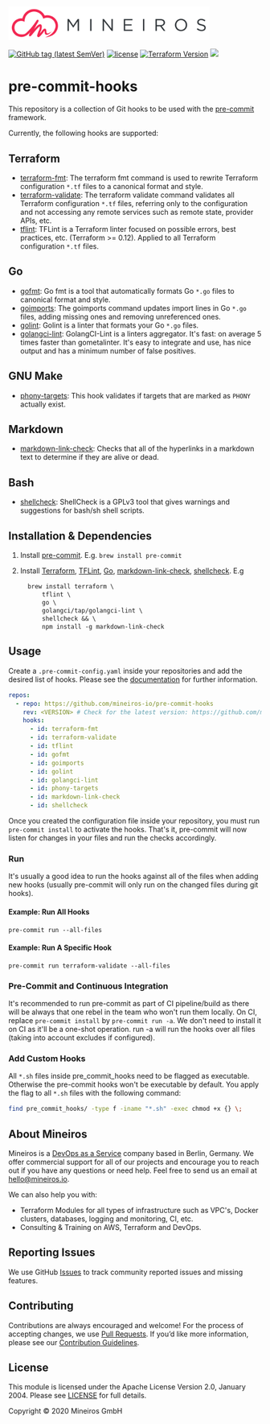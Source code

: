 [<img src="https://raw.githubusercontent.com/mineiros-io/brand/master/mineiros-primary-logo.svg" width="400"/>](https://www.mineiros.io/?ref=pre-commit-hooks)

[![GitHub tag (latest SemVer)](https://img.shields.io/github/v/tag/mineiros-io/pre-commit-hooks.svg?label=latest&sort=semver)](https://github.com/mineiros-io/pre-commit-hooks/releases)
[![license](https://img.shields.io/badge/license-Apache%202.0-brightgreen.svg)](https://opensource.org/licenses/Apache-2.0)
[![Terraform Version](https://img.shields.io/badge/terraform-~%3E%200.12.20-623CE4.svg)](https://github.com/hashicorp/terraform/releases)
[<img src="https://img.shields.io/badge/slack-@mineiros--community-f32752.svg?logo=slack">](https://join.slack.com/t/mineiros-community/shared_invite/zt-ehidestg-aLGoIENLVs6tvwJ11w9WGg)

# pre-commit-hooks

This repository is a collection of Git hooks to be used with the
[pre-commit](https://pre-commit.com/) framework.

Currently, the following hooks are supported:

## Terraform

- [terraform-fmt](https://www.terraform.io/docs/commands/fmt.html): The terraform fmt command is used to rewrite
  Terraform configuration `*.tf` files to a canonical format and style.
- [terraform-validate](https://www.terraform.io/docs/commands/validate.html): The terraform validate command validates
  all Terraform configuration `*.tf` files, referring only to the configuration and not accessing any remote services
  such as remote state, provider APIs, etc.
- [tflint](https://github.com/terraform-linters/tflint): TFLint is a Terraform linter focused on possible errors, best
  practices, etc. (Terraform >= 0.12). Applied to all Terraform configuration `*.tf` files.

## Go

- [gofmt](https://golang.org/cmd/gofmt/): Go fmt is a tool that automatically formats Go `*.go` files to canonical
  format and style.
- [goimports](https://godoc.org/golang.org/x/tools/cmd/goimports): The goimports command updates import lines in Go
  `*.go` files, adding missing ones and removing unreferenced ones.
- [golint](https://github.com/golang/lint): Golint is a linter that formats your Go `*.go` files.
- [golangci-lint](https://github.com/golangci/golangci-lint): GolangCI-Lint is a linters aggregator.
  It's fast: on average 5 times faster than gometalinter. It's easy to integrate and use, has nice output and has a
  minimum number of false positives.

## GNU Make

- [phony-targets](https://github.com/mineiros-io/pre-commit-hooks/blob/master/pre_commit_hooks/make/phony-targets.sh):
  This hook validates if targets that are marked as `PHONY` actually exist.

## Markdown

- [markdown-link-check](https://github.com/tcort/markdown-link-check): Checks that all of the hyperlinks in a markdown
  text to determine if they are alive or dead.

## Bash

- [shellcheck](https://github.com/koalaman/shellcheck): ShellCheck is a GPLv3 tool that gives warnings and suggestions
  for bash/sh shell scripts.

## Installation & Dependencies

1. Install [pre-commit](https://pre-commit.com/). E.g. `brew install pre-commit`
1. Install [Terraform](https://www.terraform.io/), [TFLint](https://github.com/terraform-linters/tflint),
   [Go](https://golang.org/), [markdown-link-check](https://github.com/tcort/markdown-link-check),
   [shellcheck](https://github.com/koalaman/shellcheck). E.g

   ```shell script
     brew install terraform \
         tflint \
         go \
         golangci/tap/golangci-lint \
         shellcheck && \
         npm install -g markdown-link-check
   ```

## Usage

Create a `.pre-commit-config.yaml` inside your repositories and add the desired list of hooks.
Please see the [documentation](https://pre-commit.com/#usage) for further information.

```yaml
repos:
  - repo: https://github.com/mineiros-io/pre-commit-hooks
    rev: <VERSION> # Check for the latest version: https://github.com/mineiros-io/pre-commit-hooks/releases
    hooks:
      - id: terraform-fmt
      - id: terraform-validate
      - id: tflint
      - id: gofmt
      - id: goimports
      - id: golint
      - id: golangci-lint
      - id: phony-targets
      - id: markdown-link-check
      - id: shellcheck
```

Once you created the configuration file inside your repository, you must run `pre-commit install` to activate the hooks.
That's it, pre-commit will now listen for changes in your files and run the checks accordingly.

### Run

It's usually a good idea to run the hooks against all of the files when adding new hooks (usually pre-commit will only
run on the changed files during git hooks).

#### Example: Run All Hooks

```shell script
pre-commit run --all-files
```

#### Example: Run A Specific Hook

```shell script
pre-commit run terraform-validate --all-files
```

### Pre-Commit and Continuous Integration

It's recommended to run pre-commit as part of CI pipeline/build as there will be always that one rebel in the team
who won't run them locally. On CI, replace `pre-commit install` by `pre-commit run -a`. We don't need to install it on
CI as it'll be a one-shot operation. run -a will run the hooks over all files (taking into account excludes if
configured).

### Add Custom Hooks

All `*.sh` files inside pre_commit_hooks need to be flagged as executable. Otherwise the pre-commit hooks won't be
executable by default. You apply the flag to all `*.sh` files with the following command:

```bash
find pre_commit_hooks/ -type f -iname "*.sh" -exec chmod +x {} \;
```

## About Mineiros

Mineiros is a [DevOps as a Service](https://www.mineiros.io/&ref=pre-commit-hooks) company based in Berlin, Germany. We offer commercial support
for all of our projects and encourage you to reach out if you have any questions or need help.
Feel free to send us an email at [hello@mineiros.io](mailto:hello@mineiros.io).

We can also help you with:

- Terraform Modules for all types of infrastructure such as VPC's, Docker clusters, databases, logging and monitoring, CI, etc.
- Consulting & Training on AWS, Terraform and DevOps.

## Reporting Issues

We use GitHub [Issues](https://github.com/mineiros-io/pre-commit-hooks/issues)
to track community reported issues and missing features.

## Contributing

Contributions are always encouraged and welcome! For the process of accepting changes, we use
[Pull Requests](https://github.com/mineiros-io/pre-commit-hooks/pulls). If you’d like more information, please
see our [Contribution Guidelines](https://github.com/mineiros-io/pre-commit-hooks/blob/master/CONTRIBUTING.md).

## License

This module is licensed under the Apache License Version 2.0, January 2004.
Please see [LICENSE](https://github.com/mineiros-io/pre-commit-hooks/blob/master/LICENSE) for full details.

Copyright &copy; 2020 Mineiros GmbH

